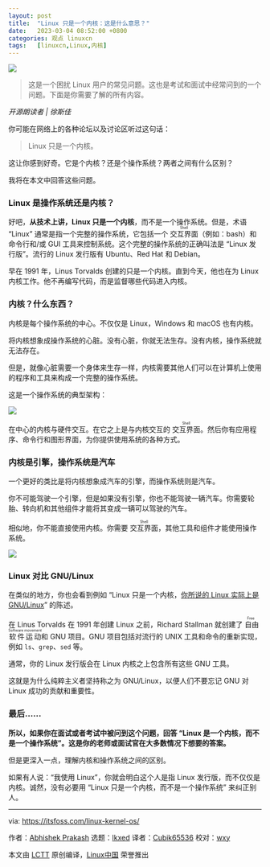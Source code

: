 ```yaml
---
layout: post
title:	"Linux 只是一个内核：这是什么意思？"
date:	2023-03-04 08:52:00 +0800 
categories:	观点 linuxcn 
tags:	[linuxcn,Linux,内核]
---
```



![](/Asserts/Images//attachment/album/202303/04/085224mw1qoq5kaukqzxmz.jpg)



> 
> 这是一个困扰 Linux 用户的常见问题。这也是考试和面试中经常问到的一个问题。下面是你需要了解的所有内容。
> 
> 
> 



*开源朗读者 | 徐斯佳*


你可能在网络上的各种论坛以及讨论区听过这句话：



> 
> Linux 只是一个内核。
> 
> 
> 


这让你感到好奇。它是个内核？还是个操作系统？两者之间有什么区别？


我将在本文中回答这些问题。


### Linux 是操作系统还是内核？


好吧，**从技术上讲，Linux 只是一个内核**，而不是一个操作系统。但是，术语 “Linux” 通常是指一个完整的操作系统，它包括一个 <ruby> 交互界面 <rt>  Shell </rt></ruby>（例如：bash）和命令行和/或 GUI 工具来控制系统。这个完整的操作系统的正确叫法是 “Linux 发行版”。流行的 Linux 发行版有 Ubuntu、Red Hat 和 Debian。


早在 1991 年，Linus Torvalds 创建的只是一个内核。直到今天，他也在为 Linux 内核工作。他不再编写代码，而是监督哪些代码进入内核。


### 内核？什么东西？


内核是每个操作系统的中心。不仅仅是 Linux，Windows 和 macOS 也有内核。


将内核想象成操作系统的心脏。没有心脏，你就无法生存。没有内核，操作系统就无法存在。


但是，就像心脏需要一个身体来生存一样，内核需要其他人们可以在计算机上使用的程序和工具来构成一个完整的操作系统。


这是一个操作系统的典型架构：


![](/Asserts/Images//attachment/album/202303/04/090011izoaowsuro2grtjq.jpg)


在中心的内核与硬件交互。在它之上是与内核交互的 <ruby> 交互界面 <rt>  Shell </rt></ruby>。然后你有应用程序、命令行和图形界面，为你提供使用系统的各种方式。


### 内核是引擎，操作系统是汽车


一个更好的类比是将内核想象成汽车的引擎，而操作系统则是汽车。


你不可能驾驶一个引擎，但是如果没有引擎，你也不能驾驶一辆汽车。你需要轮胎、转向机和其他组件才能将其变成一辆可以驾驶的汽车。


相似地，你不能直接使用内核。你需要 <ruby> 交互界面 <rt>  Shell </rt></ruby>，其他工具和组件才能使用操作系统。


![](/Asserts/Images//attachment/album/202303/04/090017gsz18ivtw7sz1a7k.jpg)


### Linux 对比 GNU/Linux


在类似的地方，你也会看到例如 “Linux 只是一个内核，[你所说的 Linux 实际上是 GNU/Linux](https://itsfoss.com/gnu-linux-copypasta/)” 的陈述。


在 Linus Torvalds 在 1991 年创建 Linux 之前，Richard Stallman 就创建了<ruby> 自由软件运动 <rt>  Free Software movement </rt></ruby>和 GNU 项目。GNU 项目包括对流行的 UNIX 工具和命令的重新实现，例如 `ls`、`grep`、`sed` 等。


通常，你的 Linux 发行版会在 Linux 内核之上包含所有这些 GNU 工具。


这就是为什么纯粹主义者坚持称之为 GNU/Linux，以便人们不要忘记 GNU 对 Linux 成功的贡献和重要性。


### 最后……


**所以，如果你在面试或者考试中被问到这个问题，回答 “Linux 是一个内核，而不是一个操作系统”。这是你的老师或面试官在大多数情况下想要的答案。**


但是更深入一点，理解内核和操作系统之间的区别。


如果有人说：“我使用 Linux”，你就会明白这个人是指 Linux 发行版，而不仅仅是内核。诚然，没有必要用 “Linux 只是一个内核，而不是一个操作系统” 来纠正别人。




---


via: <https://itsfoss.com/linux-kernel-os/>


作者：[Abhishek Prakash](https://itsfoss.com/author/abhishek/) 选题：[lkxed](https://github.com/lkxed/) 译者：[Cubik65536](https://github.com/Cubik65536) 校对：[wxy](https://github.com/wxy)


本文由 [LCTT](https://github.com/LCTT/TranslateProject) 原创编译，[Linux中国](https://linux.cn/) 荣誉推出
